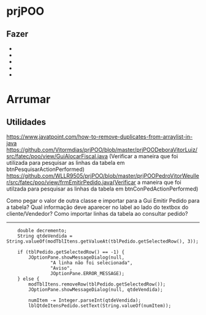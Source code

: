 # prjPOO


## Fazer
-
-
-
-
-

# Arrumar


## Utilidades
https://www.javatpoint.com/how-to-remove-duplicates-from-arraylist-in-java
https://github.com/Vitormdias/prjPOO/blob/master/prjPOODeboraVitorLuiz/src/fatec/poo/view/GuiAlocarFiscal.java (Verificar a maneira que foi utilizada para pesquisar as linhas da tabela em btnPesquisarActionPerformed)
https://github.com/WLLR9505/prjPOO/blob/master/prjPOOPedroVitorWeuller/src/fatec/poo/view/frmEmitirPedido.java(Verificar a maneira que foi utilzada para pesquisar as linhas da tabela em btnConPedActionPerformed)

Como pegar o valor de outra classe e importar para a Gui Emitir Pedido para a tabela?
Qual informação deve aparecer no label ao lado do textbox do cliente/Vendedor?
Como importar linhas da tabela ao consultar pedido?


---------------------------------------------------------------------
        double decremento;
        String qtdeVendida = String.valueOf(modTblItens.getValueAt(tblPedido.getSelectedRow(), 3));

        if (tblPedido.getSelectedRow() == -1) {
            JOptionPane.showMessageDialog(null,
                    "A linha não foi selecionada",
                    "Aviso",
                    JOptionPane.ERROR_MESSAGE);
        } else {
            modTblItens.removeRow(tblPedido.getSelectedRow());
            JOptionPane.showMessageDialog(null, qtdeVendida);

            numItem -= Integer.parseInt(qtdeVendida);
            lblQtdeItensPedido.setText(String.valueOf(numItem));
